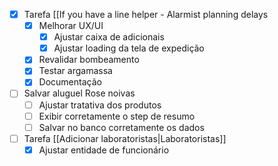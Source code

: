 - [x] Tarefa [[If you have a line helper - Alarmist planning delays
	- [x] Melhorar UX/UI
		- [x] Ajustar caixa de adicionais
		- [x] Ajustar loading da tela de expedição
	- [x] Revalidar bombeamento
	- [x] Testar argamassa
	- [x] Documentação
- [ ] Salvar aluguel Rose noivas
	- [ ] Ajustar tratativa dos produtos
	- [ ] Exibir corretamente o step de resumo
	- [ ] Salvar no banco corretamente os dados
- [ ] Tarefa [[Adicionar laboratoristas|Laboratoristas]]
	- [x] Ajustar entidade de funcionário